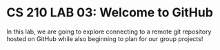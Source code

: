 # CS 210 LAB 03: Welcome to GitHub

In this lab, we are going to explore connecting to a remote git repository hosted on GitHub while also beginning to plan for our group projects!
